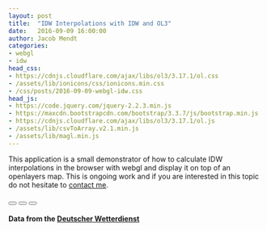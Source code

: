 ```yaml
---
layout: post
title:  "IDW Interpolations with IDW and OL3"
date:   2016-09-09 16:00:00
author: Jacob Mendt
categories:
- webgl
- idw
head_css:
- https://cdnjs.cloudflare.com/ajax/libs/ol3/3.17.1/ol.css
- /assets/lib/ionicons/css/ionicons.min.css
- /css/posts/2016-09-09-webgl-idw.css
head_js:
- https://code.jquery.com/jquery-2.2.3.min.js
- https://maxcdn.bootstrapcdn.com/bootstrap/3.3.7/js/bootstrap.min.js
- https://cdnjs.cloudflare.com/ajax/libs/ol3/3.17.1/ol.js
- /assets/lib/csvToArray.v2.1.min.js
- /assets/lib/magl.min.js
---
```


 This application is a small demonstrator of how to calculate IDW interpolations in the browser with webgl and display it on top of an openlayers map. This is ongoing work and if you are interested in this topic do not hesitate to <a href="mailto:jacobmendt@googlemail.de">contact me</a>.


<section>
    <div id="map" class="map">
        <div class="timeseries-play">
             <span class="timestamp" id="actual-timeslice"></span>
             <span class="count" id="feature-count"></span>
             <button type="button" class="btn btn-default" aria-label="Play" id="start-animation">
                <span class="glyphicon glyphicon-play" aria-hidden="true"></span>
             </button>
             <button type="button" class="btn btn-default" aria-label="Pause" id="pause-animation">
                <span class="glyphicon glyphicon-pause" aria-hidden="true"></span>
             </button>
             <button type="button" class="btn btn-default" aria-label="Stop" id="stop-animation">
                <span class="glyphicon glyphicon-stop" aria-hidden="true"></span>
             </button>
        </div>
    </div>
    <div class="legend sidebox">
        <h4>Data from the <a href="http://www.dwd.de/">Deutscher Wetterdienst</a></h4>
        <div class="list-group" id="data-record-chooser"></div>
    </div>
</section>

<script src='/src/posts/2016-09-09-webgl-idw.js' type="text/javascript"></script>
<script>
    var map = loadMapObj('map');
    addDataChooser('data-record-chooser', map);
    addAnimationBehavior(map, 'start-animation', 'pause-animation', 'stop-animation');
</script>
